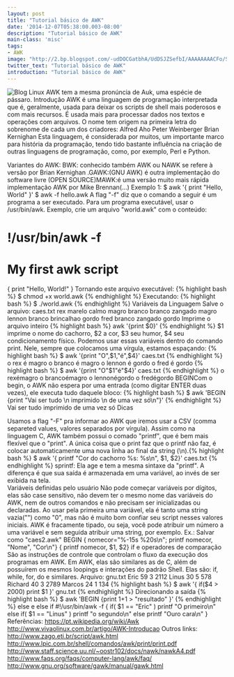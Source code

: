 ```yaml
---
layout: post
title: "Tutorial básico de AWK"
date: '2014-12-07T05:38:00.003-08:00'
description: "Tutorial básico de AWK"
main-class: 'misc'
tags:
- AWK
image: "http://2.bp.blogspot.com/-udDOCGatbhA/UdDSJZSefbI/AAAAAAAACFo/S9HDtGEQUcc/s72-c/Passaro_Thiele.png"
twitter_text: "Tutorial básico de AWK"
introduction: "Tutorial básico de AWK"
---
```

![Blog Linux](http://2.bp.blogspot.com/-udDOCGatbhA/UdDSJZSefbI/AAAAAAAACFo/S9HDtGEQUcc/s250/Passaro_Thiele.png "Blog Linux")
AWK tem a mesma pronúncia de Auk,
 uma espécie de pássaro.
Introdução
AWK é uma linguagem de programação interpretada que é, geralmente, usada para deixar os scripts de shell mais poderosos e com mais recursos. É usada mais para processar dados nos textos e operações com arquivos. 
O nome tem origem na primeira letra do sobrenome de cada um dos criadores:
 Alfred Aho Peter Weinberger Brian Kernighan 
Esta linguagem, é considerada por muitos, um importante marco para história da programação, tendo tido bastante influência na criação de outras linguagens de programação, como, por exemplo, Perl e Python.
 
Variantes do AWK: 
BWK: conhecido também AWK ou NAWK se refere à versão por Brian Kernighan .GAWK:(GNU AWK) é outra implementação do software livre (OPEN SOURCE)MAWK:é uma versão muito mais rápida implementação AWK por Mike Brennan(...)
Exemplo 1:
$ awk '{ print "Hello, World" }'
$ awk -f hello.awk
A flag "-f" diz que o comando a seguir é um programa a ser executado.
Para um programa executável, usar o /usr/bin/awk.
Exemplo, crie um arquivo "world.awk" com o conteúdo:
# !/usr/bin/awk -f
# My first awk script
{ print "Hello, World!" }
Tornando este arquivo executável:
{% highlight bash %}
$ chmod +x world.awk
{% endhighlight %}
Executando:
{% highlight bash %}
$ ./world.awk
{% endhighlight %}
Variáveis da Linguagem
Salve o arquivo: caes.txt
rex marelo calmo magro
branco branco zangado magro
lennon branco brincalhao gordo
fred branco zangado gordo
Imprime o arquivo inteiro
{% highlight bash %}
awk '{print $0}'
{% endhighlight %}
 $1 imprime o nome do cachorro,
 $2 a cor,
 $3 seu humor,
 $4 seu condicionamento físico. 
Podemos usar essas variáveis dentro do comando print. Nele, sempre que colocamos uma vírgula, estamos espaçando:
{% highlight bash %}
$ awk '{print "O",$1,"é",$4}' caes.txt
{% endhighlight %}
 o rex é magro
 o branco é magro
 o lennon é gordo
 o fred é gordo 
{% highlight bash %}
$ awk '{print "O"$1"é"$4}' caes.txt
{% endhighlight %}
 o rexémagro
 o brancoémagro
 o lennonégordo
 o fredégordo 
BEGINCom o begin, o AWK não espera por uma entrada (como digitar ENTER duas vezes), ele executa tudo daquele bloco:
{% highlight bash %}
$ awk 'BEGIN {print "Vai ser tudo \n imprimido \n de uma vez só\n"}'
{% endhighlight %}
 Vai ser tudo
 imprimido
 de uma vez só
Dicas
 
  Usamos a flag "-F" pra informar ao AWK que iremos usar a CSV (comma separeted values, valores separados por vírgula).  Assim como na linguagem C, AWK também possui o comado "printf", que é bem mais flexível que o "print". A única coisa que o print faz que o printf não faz, é colocar automaticamente uma nova linha ao final da string (\n).{% highlight bash %}
$ awk '{ printf "Cor do cachorro %s: %s\n", $1, $2}' caes.txt 
{% endhighlight %}  sprintf: Ela age e tem a mesma sintaxe da "printf". A diferença é que sua saída é armazenada em uma variável, ao invés de ser exibida na tela.  
Variáveis definidas pelo usuário
Não pode começar variáveis por dígitos, elas são case sensitivo, não devem ter o mesmo nome das variáveis do AWK, nem de outros comandos e não precisam ser inicializadas ou declaradas.
Ao usar pela primeira uma variável, ela é tanto uma string vazia("") como "0", mas não é muito bom confiar seu script nesses valores iniciais.
AWK é fracamente tipado, ou seja, você pode atribuir um número a uma variável e sem seguida atribuir uma string, por exemplo.
Ex.: Salvar como "caes2.awk"
BEGIN { nomecor="%-15s %20s\n"; printf nomecor, "Nome", "Cor\n"}
 { printf nomecor, $1, $2}
if e operadores de comparação
São as instruções de controle que controlam o fluxo da execução dos programas em AWK. Em AWK, elas são similares as de C, além de possuírem os mesmos loopings e interações do padrão Shell.
Elas são: if, while, for, do e similares.
Arquivo: gnu.txt
Eric    59 3 2112
Linus    30 5 578
Richard   40 3 2789
Marcos   24 1 134
{% highlight bash %}
$ awk '{ if($4 > 2000) print $1 }' gnu.txt
{% endhighlight %}
Direcionando a saída
{% highlight bash %}
$ awk 'BEGIN {print 1+1 > "resultado" }'
{% endhighlight %}
else e else if
#!/usr/bin/awk -f
{
 if( $1 == "Eric" )
 printf "O primeiro\n"
 else if( $1 == "Linus" )
 printf "o segundo\n"
 else
 printf "Ouro cara\n"
}
Referências:
https://pt.wikipedia.org/wiki/Awk
http://www.vivaolinux.com.br/artigo/AWK-Introducao
Outros links:
http://www.zago.eti.br/script/awk.html
http://www.lpic.com.br/shell/comandos/awk/print/print.pdf
http://www.staff.science.uu.nl/~oostr102/docs/nawk/nawkA4.pdf
http://www.faqs.org/faqs/computer-lang/awk/faq/
http://www.gnu.org/software/gawk/manual/gawk.html
